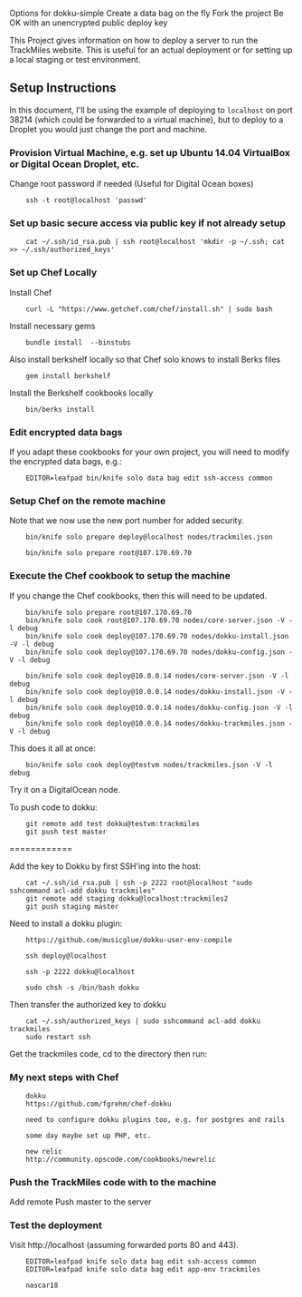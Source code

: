 Options for dokku-simple
Create a data bag on the fly
Fork the project
Be OK with an unencrypted public deploy key


This Project gives information on how to deploy a server to run the TrackMiles website.
This is useful for an actual deployment or for setting up a local staging or test environment.

## Setup Instructions

In this document, I'll be using the example of deploying to `localhost` on port 38214 (which could
be forwarded to a virtual machine), but to deploy to a Droplet you would just change the port and machine.

### Provision Virtual Machine, e.g. set up Ubuntu 14.04 VirtualBox or Digital Ocean Droplet, etc.
Change root password if needed (Useful for Digital Ocean boxes)

        ssh -t root@localhost 'passwd'

### Set up basic secure access via public key if not already setup

        cat ~/.ssh/id_rsa.pub | ssh root@localhost 'mkdir -p ~/.ssh; cat >> ~/.ssh/authorized_keys'

### Set up Chef Locally
Install Chef

        curl -L "https://www.getchef.com/chef/install.sh" | sudo bash

Install necessary gems

        bundle install  --binstubs

Also install berkshelf locally so that Chef solo knows to install Berks files

        gem install berkshelf

Install the Berkshelf cookbooks locally

        bin/berks install

### Edit encrypted data bags

If you adapt these cookbooks for your own project, you will need to modify the
encrypted data bags, e.g.:

        EDITOR=leafpad bin/knife solo data bag edit ssh-access common

### Setup Chef on the remote machine

Note that we now use the new port number for added security.

        bin/knife solo prepare deploy@localhost nodes/trackmiles.json

        bin/knife solo prepare root@107.170.69.70

### Execute the Chef cookbook to setup the machine

If you change the Chef cookbooks, then this will need to be updated.

        bin/knife solo prepare root@107.170.69.70
        bin/knife solo cook root@107.170.69.70 nodes/core-server.json -V -l debug
        bin/knife solo cook deploy@107.170.69.70 nodes/dokku-install.json -V -l debug
        bin/knife solo cook deploy@107.170.69.70 nodes/dokku-config.json -V -l debug

        bin/knife solo cook deploy@10.0.0.14 nodes/core-server.json -V -l debug
        bin/knife solo cook deploy@10.0.0.14 nodes/dokku-install.json -V -l debug
        bin/knife solo cook deploy@10.0.0.14 nodes/dokku-config.json -V -l debug
        bin/knife solo cook deploy@10.0.0.14 nodes/dokku-trackmiles.json -V -l debug

This does it all at once:

        bin/knife solo cook deploy@testvm nodes/trackmiles.json -V -l debug

Try it on a DigitalOcean node.

To push code to dokku:

        git remote add test dokku@testvm:trackmiles
        git push test master

============

Add the key to Dokku by first SSH'ing into the host:

        cat ~/.ssh/id_rsa.pub | ssh -p 2222 root@localhost "sudo sshcommand acl-add dokku trackmiles"
        git remote add staging dokku@localhost:trackmiles2
        git push staging master

Need to install a dokku plugin:

        https://github.com/musicglue/dokku-user-env-compile

        ssh deploy@localhost

        ssh -p 2222 dokku@localhost

        sudo chsh -s /bin/bash dokku

Then transfer the authorized key to dokku

        cat ~/.ssh/authorized_keys | sudo sshcommand acl-add dokku trackmiles
        sudo restart ssh

Get the trackmiles code, cd to the directory then run:

### My next steps with Chef

        dokku
        https://github.com/fgrehm/chef-dokku

        need to configure dokku plugins too, e.g. for postgres and rails

        some day maybe set up PHP, etc.

        new relic
        http://community.opscode.com/cookbooks/newrelic


### Push the TrackMiles code with to the machine

Add remote
Push master to the server

### Test the deployment

Visit http://localhost (assuming forwarded ports 80 and 443).

        EDITOR=leafpad knife solo data bag edit ssh-access common
        EDITOR=leafpad knife solo data bag edit app-env trackmiles

        nascar18
